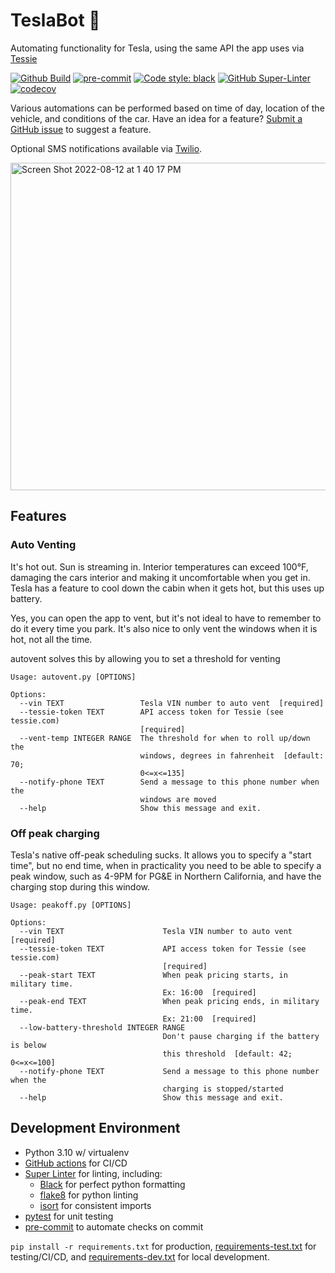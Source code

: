 # TeslaBot 🤖

Automating functionality for Tesla, using the same API the app uses via [Tessie](https://tessie.com/)

[![Github Build](https://github.com/gorillamania/teslabot/actions/workflows/build.yml/badge.svg)](https://github.com/gorillamania/teslabot/actions?query=build)
[![pre-commit](https://img.shields.io/badge/pre--commit-enabled-brightgreen?logo=pre-commit&logoColor=white)](https://github.com/pre-commit/pre-commit)
[![Code style: black](https://img.shields.io/badge/code%20style-black-000000.svg)](https://github.com/ambv/black)
[![GitHub Super-Linter](https://github.com/gorillamania/teslabot/workflows/Lint%20Code%20Base/badge.svg)](https://github.com/marketplace/actions/super-linter)
[![codecov](https://codecov.io/gh/gorillamania/teslabot/branch/master/graph/badge.svg?token=MPHAFA1QX9)](https://codecov.io/gh/gorillamania/teslabot)

Various automations can be performed based on time of day, location of the vehicle, and conditions of the car. Have an idea for a feature? [Submit a GitHub issue](https://github.com/gorillamania/teslabot/issues/new) to suggest a feature.

Optional SMS notifications available via [Twilio](https://www.twilio.com/).

<img width="524" alt="Screen Shot 2022-08-12 at 1 40 17 PM" src="https://user-images.githubusercontent.com/142708/184441792-82dbea01-bb19-418f-ae89-b6d843aa3489.png">

## Features

### Auto Venting

It's hot out. Sun is streaming in. Interior temperatures can exceed 100°F, damaging the cars interior and making it uncomfortable when you get in. Tesla has a feature to cool down the cabin when it gets hot, but this uses up battery.

Yes, you can open the app to vent, but it's not ideal to have to remember to do it every time you park. It's also nice to only vent the windows when it is hot, not all the time.

autovent solves this by allowing you to set a threshold for venting

```text
Usage: autovent.py [OPTIONS]

Options:
  --vin TEXT                 Tesla VIN number to auto vent  [required]
  --tessie-token TEXT        API access token for Tessie (see tessie.com)
                             [required]
  --vent-temp INTEGER RANGE  The threshold for when to roll up/down the
                             windows, degrees in fahrenheit  [default: 70;
                             0<=x<=135]
  --notify-phone TEXT        Send a message to this phone number when the
                             windows are moved
  --help                     Show this message and exit.
```

### Off peak charging

Tesla's native off-peak scheduling sucks. It allows you to specify a "start time", but no end time, when in practicality you need to be able to specify a peak window, such as 4-9PM for PG&E in Northern California, and have the charging stop during this window.

```text
Usage: peakoff.py [OPTIONS]

Options:
  --vin TEXT                      Tesla VIN number to auto vent  [required]
  --tessie-token TEXT             API access token for Tessie (see tessie.com)
                                  [required]
  --peak-start TEXT               When peak pricing starts, in military time.
                                  Ex: 16:00  [required]
  --peak-end TEXT                 When peak pricing ends, in military time.
                                  Ex: 21:00  [required]
  --low-battery-threshold INTEGER RANGE
                                  Don't pause charging if the battery is below
                                  this threshold  [default: 42; 0<=x<=100]
  --notify-phone TEXT             Send a message to this phone number when the
                                  charging is stopped/started
  --help                          Show this message and exit.
```

## Development Environment

* Python 3.10 w/ virtualenv
* [GitHub actions](https://github.com/features/actions) for CI/CD
* [Super Linter](https://github.com/marketplace/actions/super-linter) for linting, including:
  * [Black](https://black.readthedocs.io/en/stable/) for perfect python formatting
  * [flake8](https://flake8.pycqa.org/en/latest/) for python linting
  * [isort](https://pypi.org/project/isort/) for consistent imports
* [pytest](https://docs.pytest.org/en/7.1.x/) for unit testing
* [pre-commit](https://pre-commit.com/) to automate checks on commit

`pip install -r requirements.txt` for production, [requirements-test.txt](requirements-test.txt) for testing/CI/CD, and [requirements-dev.txt](requirements-dev.txt) for local development.
